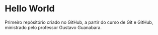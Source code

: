 # Hello World
 Primeiro repósitório criado no GitHub, a partir do curso de Git e GitHub, ministrado pelo professor Gustavo Guanabara.
